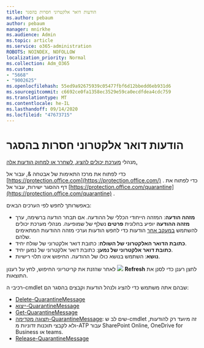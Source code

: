 ```yaml
---
title: הודעות דואר אלקטרוני חסרות בהסגר
ms.author: pebaum
author: pebaum
manager: mnirkhe
ms.audience: Admin
ms.topic: article
ms.service: o365-administration
ROBOTS: NOINDEX, NOFOLLOW
localization_priority: Normal
ms.collection: Adm_O365
ms.custom:
- "5668"
- "9002625"
ms.openlocfilehash: 55ed9a92675939c05477fbf6d12bbedd6eb931d6
ms.sourcegitcommit: c6692ce0fa1358ec3529e59ca0ecdfdea4cdc759
ms.translationtype: MT
ms.contentlocale: he-IL
ms.lasthandoff: 09/14/2020
ms.locfileid: "47673715"
---
```

# <a name="missing-emails-in-quarantine"></a>הודעות דואר אלקטרוני חסרות בהסגר

מנהלי [מערכת יכולים להציג, לשחרר או למחוק הודעות אלה.](https://docs.microsoft.com/microsoft-365/security/office-365-security/manage-quarantined-messages-and-files?view=o365-worldwide)

כדי לפתוח את מרכז התאימות של אבטחה &, עבור אל [https://protection.office.com](https://protection.office.com/) . כדי לפתוח את דף ההסגר ישירות, עבור אל [https://protection.office.com/quarantine](https://protection.office.com/quarantine) .  

באפשרותך לחפש לפי הערכים הבאים:  

- **מזהה הודעה**: המזהה הייחודי הכללי של ההודעה. אם תבחר הודעה ברשימה, ערך  **מזהה ההודעה**  יופיע בחלונית  **פרטים**  נשלף של שמופיעה. מנהלי מערכת יכולים להשתמש [במעקב אחר](https://docs.microsoft.com/microsoft-365/security/office-365-security/message-trace-scc?view=o365-worldwide) הודעות כדי לחפש הודעות וערכי מזהה ההודעות המתאימים שלהם.
- **כתובת הדואר האלקטרוני של השולח**: כתובת דואר אלקטרוני של שולח יחיד.
- **כתובת דואר אלקטרוני של נמען**: כתובת דואר אלקטרוני של נמען יחיד.
- **נושא**: השתמש בנושא כולו של ההודעה. החיפוש אינו תלוי רישיות.

לאחר שהזנת את קריטריוני החיפוש, לחץ על רענון ![ ](https://docs.microsoft.com/microsoft-365/media/scc-quarantine-refresh.png?view=o365-worldwide) **Refresh** לחצן רענן כדי לסנן את התוצאות.  

רכיבי ה-cmdlet שבהם אתה משתמש כדי להציג ולנהל הודעות וקבצים בהסגר הם:
- [Delete-QuarantineMessage](https://docs.microsoft.com/powershell/module/exchange/delete-quarantinemessage)
- [ייצוא-QuarantineMessage](https://docs.microsoft.com/powershell/module/exchange/export-quarantinemessage)
- [Get-QuarantineMessage](https://docs.microsoft.com/powershell/module/exchange/get-quarantinemessage)
- [תצוגה מקדימה-QuarantineMessage](https://docs.microsoft.com/powershell/module/exchange/preview-quarantinemessage): שים לב ש-cmdlet זה מיועד רק להודעות, ולא לקבצי תוכנות זדוניות מ-ATP עבור SharePoint Online, OneDrive for Business או teams.
- [Release-QuarantineMessage](https://docs.microsoft.com/powershell/module/exchange/release-quarantinemessage)